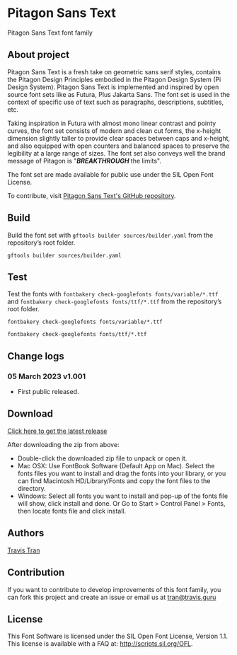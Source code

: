 # Pitagon Sans Text

Pitagon Sans Text font family

## About project

Pitagon Sans Text is a fresh take on geometric sans serif styles, contains the Pitagon Design Principles embodied in the
Pitagon Design System (Pi Design System). Pitagon Sans Text is implemented and inspired by open source font sets like as
Futura, Plus Jakarta Sans. The font set is used in the context of specific use of text such as paragraphs, descriptions,
subtitles, etc.

Taking inspiration in Futura with almost mono linear contrast and pointy curves, the font set consists of modern and
clean cut forms, the x-height dimension slightly taller to provide clear spaces between caps and x-height, and also
equipped with open counters and balanced spaces to preserve the legibility at a large range of sizes.
The font set also conveys well the brand message of Pitagon is "<b><i>BREAKTHROUGH</i></b> the limits".

The font set are made available for public use under the SIL Open Font License.

To contribute, visit <a href="https://github.com/ThePitagon/pitagon-sans-text" target="_blank">Pitagon Sans Text's
GitHub repository</a>.

## Build

Build the font set with `gftools builder sources/builder.yaml` from the repository’s root folder.

```shell
gftools builder sources/builder.yaml

```

## Test

Test the fonts with `fontbakery check-googlefonts fonts/variable/*.ttf`
and `fontbakery check-googlefonts fonts/ttf/*.ttf` from the repository’s root folder.

```shell
fontbakery check-googlefonts fonts/variable/*.ttf

fontbakery check-googlefonts fonts/ttf/*.ttf

```

## Change logs

### 05 March 2023 v1.001

- First public released.

## Download

[Click here to get the latest release](https://github.com/ThePitagon/pitagon-sans-text/releases/latest)

After downloading the zip from above:

- Double-click the downloaded zip file to unpack or open it.
- Mac OSX: Use FontBook Software (Default App on Mac). Select the fonts files you want to install and drag the fonts
  into your library, or you can find Macintosh HD/Library/Fonts and copy the font files to the directory.
- Windows: Select all fonts you want to install and pop-up of the fonts file will show, click install and done. Or Go to
  Start > Control Panel > Fonts, then locate fonts file and click install.

## Authors

[Travis Tran](https://travis.guru)

## Contribution

If you want to contribute to develop improvements of this font family, you can fork this project and create an issue or
email us at [tran@travis.guru](mailto:tran@travis.guru)

## License

This Font Software is licensed under the SIL Open Font License, Version 1.1. This license is available with a FAQ
at: http://scripts.sil.org/OFL.
